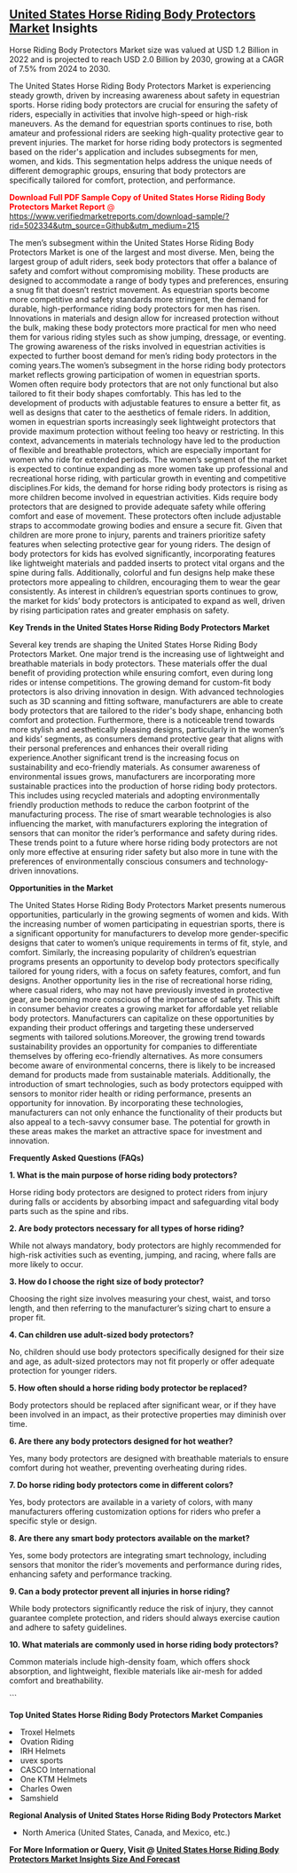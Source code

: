 <h2><a href="https://www.verifiedmarketreports.com/download-sample/?rid=502334&amp;utm_source=Github&amp;utm_medium=215" target="_blank">United States Horse Riding Body Protectors Market</a> Insights</h2><p>Horse Riding Body Protectors Market size was valued at USD 1.2 Billion in 2022 and is projected to reach USD 2.0 Billion by 2030, growing at a CAGR of 7.5% from 2024 to 2030.</p><p><p>The United States Horse Riding Body Protectors Market is experiencing steady growth, driven by increasing awareness about safety in equestrian sports. Horse riding body protectors are crucial for ensuring the safety of riders, especially in activities that involve high-speed or high-risk maneuvers. As the demand for equestrian sports continues to rise, both amateur and professional riders are seeking high-quality protective gear to prevent injuries. The market for horse riding body protectors is segmented based on the rider's application and includes subsegments for men, women, and kids. This segmentation helps address the unique needs of different demographic groups, ensuring that body protectors are specifically tailored for comfort, protection, and performance. <p><span class=""><span style="color: #ff0000;"><strong>Download Full PDF Sample Copy of United States Horse Riding Body Protectors Market Report</strong> @ </span><a href="https://www.verifiedmarketreports.com/download-sample/?rid=502334&amp;utm_source=Github&amp;utm_medium=215" target="_blank">https://www.verifiedmarketreports.com/download-sample/?rid=502334&amp;utm_source=Github&amp;utm_medium=215</a></span></p></p><p>The men’s subsegment within the United States Horse Riding Body Protectors Market is one of the largest and most diverse. Men, being the largest group of adult riders, seek body protectors that offer a balance of safety and comfort without compromising mobility. These products are designed to accommodate a range of body types and preferences, ensuring a snug fit that doesn’t restrict movement. As equestrian sports become more competitive and safety standards more stringent, the demand for durable, high-performance riding body protectors for men has risen. Innovations in materials and design allow for increased protection without the bulk, making these body protectors more practical for men who need them for various riding styles such as show jumping, dressage, or eventing. The growing awareness of the risks involved in equestrian activities is expected to further boost demand for men’s riding body protectors in the coming years.The women’s subsegment in the horse riding body protectors market reflects growing participation of women in equestrian sports. Women often require body protectors that are not only functional but also tailored to fit their body shapes comfortably. This has led to the development of products with adjustable features to ensure a better fit, as well as designs that cater to the aesthetics of female riders. In addition, women in equestrian sports increasingly seek lightweight protectors that provide maximum protection without feeling too heavy or restricting. In this context, advancements in materials technology have led to the production of flexible and breathable protectors, which are especially important for women who ride for extended periods. The women’s segment of the market is expected to continue expanding as more women take up professional and recreational horse riding, with particular growth in eventing and competitive disciplines.For kids, the demand for horse riding body protectors is rising as more children become involved in equestrian activities. Kids require body protectors that are designed to provide adequate safety while offering comfort and ease of movement. These protectors often include adjustable straps to accommodate growing bodies and ensure a secure fit. Given that children are more prone to injury, parents and trainers prioritize safety features when selecting protective gear for young riders. The design of body protectors for kids has evolved significantly, incorporating features like lightweight materials and padded inserts to protect vital organs and the spine during falls. Additionally, colorful and fun designs help make these protectors more appealing to children, encouraging them to wear the gear consistently. As interest in children’s equestrian sports continues to grow, the market for kids’ body protectors is anticipated to expand as well, driven by rising participation rates and greater emphasis on safety.<p><strong>Key Trends in the United States Horse Riding Body Protectors Market</strong></p><p>Several key trends are shaping the United States Horse Riding Body Protectors Market. One major trend is the increasing use of lightweight and breathable materials in body protectors. These materials offer the dual benefit of providing protection while ensuring comfort, even during long rides or intense competitions. The growing demand for custom-fit body protectors is also driving innovation in design. With advanced technologies such as 3D scanning and fitting software, manufacturers are able to create body protectors that are tailored to the rider's body shape, enhancing both comfort and protection. Furthermore, there is a noticeable trend towards more stylish and aesthetically pleasing designs, particularly in the women’s and kids’ segments, as consumers demand protective gear that aligns with their personal preferences and enhances their overall riding experience.Another significant trend is the increasing focus on sustainability and eco-friendly materials. As consumer awareness of environmental issues grows, manufacturers are incorporating more sustainable practices into the production of horse riding body protectors. This includes using recycled materials and adopting environmentally friendly production methods to reduce the carbon footprint of the manufacturing process. The rise of smart wearable technologies is also influencing the market, with manufacturers exploring the integration of sensors that can monitor the rider’s performance and safety during rides. These trends point to a future where horse riding body protectors are not only more effective at ensuring rider safety but also more in tune with the preferences of environmentally conscious consumers and technology-driven innovations.<p><strong>Opportunities in the Market</strong></p><p>The United States Horse Riding Body Protectors Market presents numerous opportunities, particularly in the growing segments of women and kids. With the increasing number of women participating in equestrian sports, there is a significant opportunity for manufacturers to develop more gender-specific designs that cater to women’s unique requirements in terms of fit, style, and comfort. Similarly, the increasing popularity of children’s equestrian programs presents an opportunity to develop body protectors specifically tailored for young riders, with a focus on safety features, comfort, and fun designs. Another opportunity lies in the rise of recreational horse riding, where casual riders, who may not have previously invested in protective gear, are becoming more conscious of the importance of safety. This shift in consumer behavior creates a growing market for affordable yet reliable body protectors. Manufacturers can capitalize on these opportunities by expanding their product offerings and targeting these underserved segments with tailored solutions.Moreover, the growing trend towards sustainability provides an opportunity for companies to differentiate themselves by offering eco-friendly alternatives. As more consumers become aware of environmental concerns, there is likely to be increased demand for products made from sustainable materials. Additionally, the introduction of smart technologies, such as body protectors equipped with sensors to monitor rider health or riding performance, presents an opportunity for innovation. By incorporating these technologies, manufacturers can not only enhance the functionality of their products but also appeal to a tech-savvy consumer base. The potential for growth in these areas makes the market an attractive space for investment and innovation.<p><strong>Frequently Asked Questions (FAQs)</strong></p><p><strong>1. What is the main purpose of horse riding body protectors?</strong></p><p>Horse riding body protectors are designed to protect riders from injury during falls or accidents by absorbing impact and safeguarding vital body parts such as the spine and ribs.</p><p><strong>2. Are body protectors necessary for all types of horse riding?</strong></p><p>While not always mandatory, body protectors are highly recommended for high-risk activities such as eventing, jumping, and racing, where falls are more likely to occur.</p><p><strong>3. How do I choose the right size of body protector?</strong></p><p>Choosing the right size involves measuring your chest, waist, and torso length, and then referring to the manufacturer’s sizing chart to ensure a proper fit.</p><p><strong>4. Can children use adult-sized body protectors?</strong></p><p>No, children should use body protectors specifically designed for their size and age, as adult-sized protectors may not fit properly or offer adequate protection for younger riders.</p><p><strong>5. How often should a horse riding body protector be replaced?</strong></p><p>Body protectors should be replaced after significant wear, or if they have been involved in an impact, as their protective properties may diminish over time.</p><p><strong>6. Are there any body protectors designed for hot weather?</strong></p><p>Yes, many body protectors are designed with breathable materials to ensure comfort during hot weather, preventing overheating during rides.</p><p><strong>7. Do horse riding body protectors come in different colors?</strong></p><p>Yes, body protectors are available in a variety of colors, with many manufacturers offering customization options for riders who prefer a specific style or design.</p><p><strong>8. Are there any smart body protectors available on the market?</strong></p><p>Yes, some body protectors are integrating smart technology, including sensors that monitor the rider’s movements and performance during rides, enhancing safety and performance tracking.</p><p><strong>9. Can a body protector prevent all injuries in horse riding?</strong></p><p>While body protectors significantly reduce the risk of injury, they cannot guarantee complete protection, and riders should always exercise caution and adhere to safety guidelines.</p><p><strong>10. What materials are commonly used in horse riding body protectors?</strong></p><p>Common materials include high-density foam, which offers shock absorption, and lightweight, flexible materials like air-mesh for added comfort and breathability.</p>```</p><p><strong>Top United States Horse Riding Body Protectors Market Companies</strong></p><div data-test-id=""><p><li>Troxel Helmets</li><li> Ovation Riding</li><li> IRH Helmets</li><li> uvex sports</li><li> CASCO International</li><li> One KTM Helmets</li><li> Charles Owen</li><li> Samshield</li></p><div><strong>Regional Analysis of&nbsp;United States Horse Riding Body Protectors Market</strong></div><ul><li dir="ltr"><p dir="ltr">North America&nbsp;(United States, Canada, and Mexico, etc.)</p></li></ul><p><strong>For More Information or Query, Visit @&nbsp;</strong><strong><a href="https://www.verifiedmarketreports.com/product/horse-riding-body-protectors-market/?utm_source=Github&amp;utm_medium=215" target="_blank">United States Horse Riding Body Protectors Market Insights Size And Forecast</a></strong></p></div>
